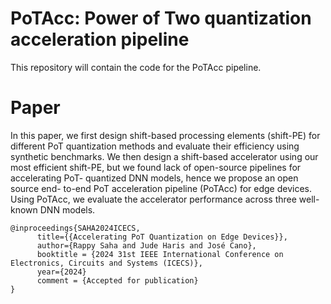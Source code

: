 # PoTAcc: Power of Two quantization acceleration pipeline
This repository will contain the code for the PoTAcc pipeline.

# Paper
In this paper, we first design shift-based processing elements
(shift-PE) for different PoT quantization methods and evaluate
their efficiency using synthetic benchmarks. We then design a
shift-based accelerator using our most efficient shift-PE, but
we found lack of open-source pipelines for accelerating PoT-
quantized DNN models, hence we propose an open source end-
to-end PoT acceleration pipeline (PoTAcc) for edge devices.
Using PoTAcc, we evaluate the accelerator performance across
three well-known DNN models. 

```
@inproceedings{SAHA2024ICECS,
      title={{Accelerating PoT Quantization on Edge Devices}}, 
      author={Rappy Saha and Jude Haris and José Cano},
      booktitle = {2024 31st IEEE International Conference on Electronics, Circuits and Systems (ICECS)},
      year={2024}
      comment = {Accepted for publication}
}
```